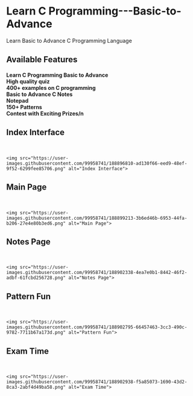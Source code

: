 # Learn C Programming---Basic-to-Advance
Learn Basic to Advance C Programming Language 

<H2> Available Features</H2>
<p><H4>Learn C Programming Basic to Advance<br>
High quality quiz<br>
400+ examples on C programming<br>
Basic to Advance C Notes<br>
Notepad<br>
150+ Patterns<br>
Contest with Exciting Prizes/n</H4></p>


<H2>Index Interface</H2><br> 

    <img src="https://user-images.githubusercontent.com/99958741/188896810-ad130f66-eed9-48ef-9f52-6299fee85706.png" alt="Index Interface">
 
 <H2>Main Page</H2><br> 

    <img src="https://user-images.githubusercontent.com/99958741/188899213-3b6ed46b-6953-44fa-b206-27e4e80b3ed6.png" alt="Main Page">
 

  <H2>Notes Page</H2><br> 

    <img src="https://user-images.githubusercontent.com/99958741/188902338-4ea7e0b1-8442-46f2-adbf-61fcbd256728.png" alt="Notes Page">
    
  <H2>Pattern Fun</H2><br> 

    <img src="https://user-images.githubusercontent.com/99958741/188902795-66457463-3cc3-490c-9782-7711b67a173d.png" alt="Pattern Fun">
    
  <H2>Exam Time</H2><br> 

    <img src="https://user-images.githubusercontent.com/99958741/188902938-f5a85073-1690-43d2-8ca3-2abf4d49ba58.png" alt="Exam Time">
    
   
